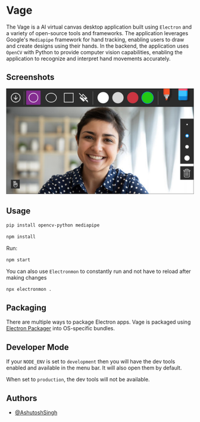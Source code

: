 # Vage

The Vage is a AI virtual canvas desktop application built using `Electron` and a variety of open-source tools and frameworks. The application leverages Google's `Mediapipe` framework for hand tracking, enabling users to draw and create designs using their hands. In the backend, the application uses `OpenCV` with Python to provide computer vision capabilities, enabling the application to recognize and interpret hand movements accurately.

## Screenshots

![App Screenshot](https://github.com/ashutosh-s15/GIFs/blob/main/vage-demo.jpg)

## Usage

```bash
pip install opencv-python mediapipe
```

```bash
npm install
```

Run:

```bash
npm start
```

You can also use `Electronmon` to constantly run and not have to reload after making changes

```bash
npx electronmon .
```

## Packaging

There are multiple ways to package Electron apps. Vage is packaged using [Electron Packager](https://www.npmjs.com/package/electron-packager) into OS-specific bundles.

## Developer Mode

If your `NODE_ENV` is set to `development` then you will have the dev tools enabled and available in the menu bar. It will also open them by default.

When set to `production`, the dev tools will not be available.

## Authors

- [@AshutoshSingh](https://www.github.com/ashutosh-s15)
